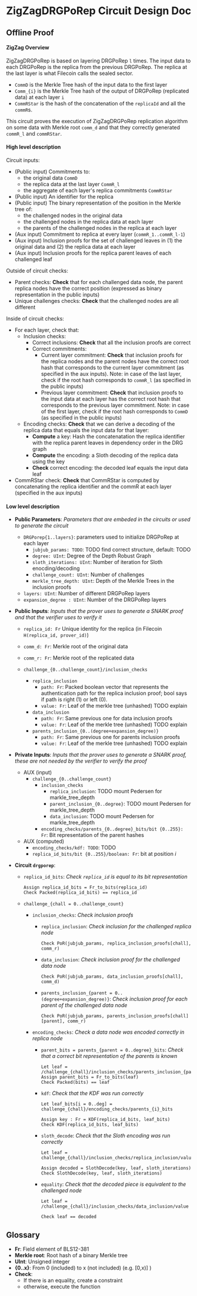 # ZigZagDRGPoRep Circuit Design Doc

## Offline Proof

#### ZigZag Overview

ZigZagDRGPoRep is based on layering DRGPoRep `l` times. The input data to each DRGPoRep is the replica from the previous DRGPoRep. The replica at the last layer is what Filecoin calls the sealed sector.

- `CommD` is the Merkle Tree hash of the input data to the first layer
- `Comm_{i}` is the Merkle Tree hash of the output of DRGPoRep (replicated data) at each layer `i`
- `CommRStar` is the hash of the concatenation of the `replicaId` and all the `commR`s.

This circuit proves the execution of ZigZagDRGPoRep replication algorithm on some data with Merkle root `comm_d` and that they correctly generated `commR_l` and `commRStar`.


#### High level description

Circuit inputs:

- (Public input) Commitments to:
  - the original data `CommD`
  - the replica data at the last layer `CommR_l`
  - the aggregate of each layer's replica commitments `CommRStar`
- (Public input) An identifier for the replica
- (Public input) The binary representation of the position in the Merkle tree of: 
  - the challenged nodes in the original data
  - the challenged nodes in the replica data at each layer
  - the parents of the challenged nodes in the replica at each layer
- (Aux input) Commitment to replica at every layer (`commR_1..commR_l-1`)
- (Aux input) Inclusion proofs for the set of challenged leaves in (1) the original data and (2) the replica data at each layer
- (Aux input) Inclusion proofs for the replica parent leaves of each challenged leaf

Outside of circuit checks:

- Parent checks: **Check** that for each challenged data  node, the parent replica nodes have the correct position (expressed as  binary representation in the public inputs)
- Unique challenges checks:  **Check** that the challenged nodes are all different

Inside of circuit checks:

- For each layer, check that:
  - Inclusion checks:
    - Correct inclusions: **Check**  that all the inclusion proofs are correct
    - Correct commitments:
      - Current layer commitment: **Check** that inclusion proofs for the replica nodes and the parent nodes have the correct root hash that corresponds to the current layer commitment (as specified in the aux inputs). Note: in case of the last layer, check if the root hash corresponds to `commR_l` (as specified in the public inputs)
      - Previous layer commitment: **Check** that inclusion proofs to the input data at each layer has the correct root hash that corresponds to the previous layer commitment. Note: in case of the first layer, check if the root hash corresponds to `CommD` (as specified in the public inputs)
  - Encoding checks: **Check** that we can derive a decoding of the replica data that equals the input data for that layer:
    - **Compute** a key: Hash the concatenatation the replica identifier with the replica parent leaves in dependency order in the DRG graph
    - **Compute** the encoding: a Sloth decoding of the replica data using the key 
    - **Check** correct encoding: the decoded leaf equals the input data leaf
- CommRStar check: **Check** that CommRStar is computed by concatenating the replica identifier and the commR at each layer (specified in the aux inputs)

#### Low level description

- **Public Parameters**: *Parameters that are embeded in the circuits or used to generate the circuit*

  - `DRGPorep{1..layers}`: parameters used to initialize DRGPoRep at each layer
    - `jubjub_params: TODO`: TODO find correct structure, default: TODO
    - `degree: UInt`: Degree of the Depth Robust Graph
    - `sloth_iterations: UInt`: Number of iteration for Sloth enocding/decoding
    - `challenge_count: UInt`: Number of challenges
    - `merkle_tree_depth: UInt`: Depth of the Merkle Trees in the inclusion proofs
  - `layers: UInt`: Number of different DRGPoRep layers
  - `expansion_degree : UInt`: Number of the DRGPoRep layers

- **Public Inputs**: *Inputs that the prover uses to generate a SNARK proof and that the verifier uses to verify it*

  - `replica_id: Fr`  Unique identity for the replica (in Filecoin `H(replica_id, prover_id)`)

  - `comm_d: Fr`: Merkle root of the original data 

  - `comm_r: Fr`: Merkle root of the replicated data

  - `challenge_{0..challenge_count}/inclusion_checks`
    - `replica_inclusion`
      - `path: Fr`: Packed boolean vector that represents the authentication path for the replica inclusion proof; bool says if path is right (1) or left (0).
      - `value: Fr`: Leaf of the merkle tree (unhashed) TODO explain
    - `data_inclusion`
      - `path: Fr`: Same previous one for data inclusion proofs
      - `value: Fr`: Leaf of the merkle tree (unhashed) TODO explain
    - `parents_inclusion_{0..(degree+expansion_degree)}`
      - `path: Fr`: Same previous one for parents inclusion proofs
      - `value: Fr`: Leaf of the merkle tree (unhashed) TODO explain

- **Private Inputs**: *Inputs that the prover uses to generate a SNARK proof, these are not needed by the verifier to verify the proof*

  - AUX (input)
    - `challenge_{0..challenge_count}`
      - `inclusion_checks`
        - `replica_inclusion`: TODO mount Pedersen for markle_tree_depth
        - `parent_inclusion_{0..degree}`: TODO mount Pedersen for markle_tree_depth
        - `data_inclusion`: TODO mount Pedersen for markle_tree_depth
      - `encoding_checks/parents_{0..degree}_bits/bit {0..255}: Fr`: Bit representation of the parent hashes
  - AUX (computed)
    - `encoding_checks/kdf: TODO`: TODO
    - `replica_id_bits/bit {0..255}/boolean: Fr`: bit at position *i*

- **Circuit `drgporep`**:

  - `replica_id_bits`: *Check `replica_id` is equal to its bit representation*

    ```
    Assign replica_id_bits = Fr_to_bits(replica_id)
    Check Packed(replica_id_bits) == replica_id
    ```

  - `challenge_{chall = 0..challenge_count}`

    - `inclusion_checks`: *Check inclusion proofs*

      - `replica_inclusion`: *Check inclusion for the challenged replica node*

        ```
        Check PoR(jubjub_params, replica_inclusion_proofs[chall], comm_r)
        ```

      - `data_inclusion`: *Check inclusion proof for the challenged data node*

        ```
        Check PoR(jubjub_params, data_inclusion_proofs[chall], comm_d)
        ```

      - `parents_inclusion_{parent = 0..(degree+expansion_degree)}`:  *Check inclusion proof for each parent of the challenged data node*

        ```
        Check PoR(jubjub_params, parents_inclusion_proofs[chall][parent], comm_r)
        ```

    - `encoding_checks`: *Check a data node was encoded correctly in replica node*

      - `parent_bits = parents_{parent = 0..degree}_bits`: *Check that a correct bit representation of the parents is known*

        ```
        Let leaf = /challenge_{chall}/inclusion_checks/parents_inclusion_{parent}/value
        Assign parent_bits = Fr_to_bits(leaf)
        Check Packed(bits) == leaf
        ```

      - `kdf`: *Check that the KDF was run correctly*

        ```
        Let leaf_bits[i = 0..deg] = challenge_{chall}/encoding_checks/parents_{i}_bits
        
        Assign key : Fr = KDF(replica_id_bits, leaf_bits)
        Check KDF(replica_id_bits, leaf_bits)
        ```

      - `sloth_decode`: *Check that the Sloth encoding was run correctly*

        ```
        Let leaf = challenge_{chall}/inclusion_checks/replica_inclusion/value
        
        Assign decoded = SlothDecode(key, leaf, sloth_iterations)
        Check SlothDecode(key, leaf, sloth_iterations)
        ```

      - `equality`: *Check that the decoded piece is equivalent to the challenged node*

        ```
        Let leaf = /challenge_{chall}/inclusion_checks/data_inclusion/value
        
        Check leaf == decoded
        ```



## Glossary

- **Fr**: Field element of BLS12-381
- **Merkle root**: Root hash of a binary Merkle tree
- **UInt**: Unsigned integer
- **{0..x}**: From 0 (included) to x (not included) (e.g. [0,x)] )
- **Check**: 
  - If there is an equality, create a constraint
  - otherwise, execute the function
